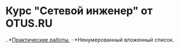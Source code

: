 # Курс "Сетевой инженер" от OTUS.RU
..*[Практические работы.](https://github.com/giendo152/network-basic/tree/main/practice)
⋅⋅*Ненумерованный вложенный список.
